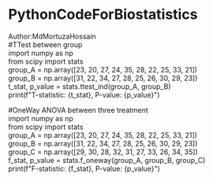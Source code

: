 # PythonCodeForBiostatistics
Author:MdMortuzaHossain<br>
#TTest between group<br>
import numpy as np<br>
from scipy import stats<br>
group_A = np.array([23, 20, 27, 24, 35, 28, 22, 25, 33, 21])<br>
group_B = np.array([31, 22, 34, 27, 28, 25, 26, 30, 29, 23])<br>
t_stat, p_value = stats.ttest_ind(group_A, group_B)<br>
print(f"T-statistic: {t_stat}, P-value: {p_value}")<br>

#OneWay ANOVA between three treatment<br>
import numpy as np<br>
from scipy import stats<br>
group_A = np.array([23, 20, 27, 24, 35, 28, 22, 25, 33, 21])<br>
group_B = np.array([31, 22, 34, 27, 28, 25, 26, 30, 29, 23])<br>
group_C = np.array([29, 30, 28, 32, 31, 27, 33, 26, 34, 35])<br>
f_stat, p_value = stats.f_oneway(group_A, group_B, group_C)<br>
print(f"F-statistic: {f_stat}, P-value: {p_value}")
